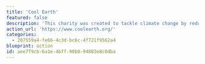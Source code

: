 ```yaml
---
title: 'Cool Earth'
featured: false
description: 'This charity was created to tackle climate change by reducing carbon emissions from rainforest loss.'
action_url: 'https://www.coolearth.org/'
categories:
  - 207559a4-fe66-4c3d-bc6c-4f721f9562a4
blueprint: action
id: aee7f9cb-6a1e-4bff-90b0-94803e8c0dba
---
```

